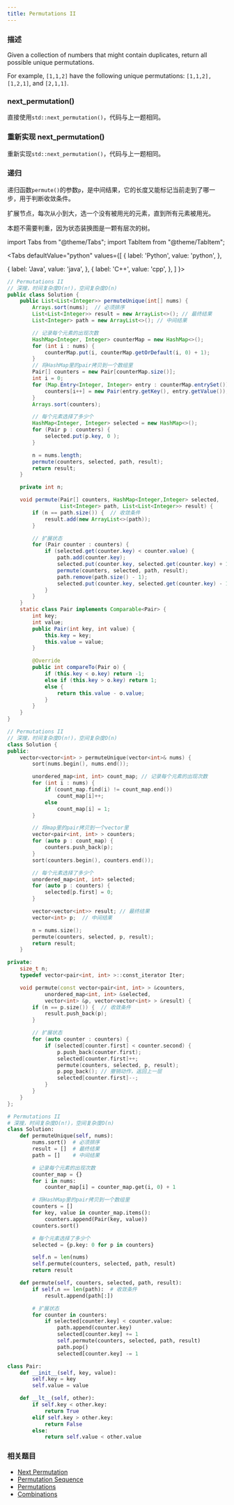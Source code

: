 ```yaml
---
title: Permutations II
---
```


### 描述

Given a collection of numbers that might contain duplicates, return all possible unique permutations.

For example,
`[1,1,2]` have the following unique permutations:
`[1,1,2], [1,2,1]`, and `[2,1,1]`.

### next_permutation()

直接使用`std::next_permutation()`，代码与上一题相同。

### 重新实现 next_permutation()

重新实现`std::next_permutation()`，代码与上一题相同。

### 递归

递归函数`permute()`的参数`p`，是中间结果，它的长度又能标记当前走到了哪一步，用于判断收敛条件。

扩展节点，每次从小到大，选一个没有被用光的元素，直到所有元素被用光。

本题不需要判重，因为状态装换图是一颗有层次的树。

import Tabs from "@theme/Tabs";
import TabItem from "@theme/TabItem";

<Tabs
defaultValue="python"
values={[
{ label: 'Python', value: 'python', },

{ label: 'Java', value: 'java', },
{ label: 'C++', value: 'cpp', },
]
}>
<TabItem value="java">

```java
// Permutations II
// 深搜，时间复杂度O(n!)，空间复杂度O(n)
public class Solution {
    public List<List<Integer>> permuteUnique(int[] nums) {
        Arrays.sort(nums);  // 必须排序
        List<List<Integer>> result = new ArrayList<>(); // 最终结果
        List<Integer> path = new ArrayList<>(); // 中间结果

        // 记录每个元素的出现次数
        HashMap<Integer, Integer> counterMap = new HashMap<>();
        for (int i : nums) {
            counterMap.put(i, counterMap.getOrDefault(i, 0) + 1);
        }
        // 将HashMap里的pair拷贝到一个数组里
        Pair[] counters = new Pair[counterMap.size()];
        int i = 0;
        for (Map.Entry<Integer, Integer> entry : counterMap.entrySet()) {
            counters[i++] = new Pair(entry.getKey(), entry.getValue());
        }
        Arrays.sort(counters);

        // 每个元素选择了多少个
        HashMap<Integer, Integer> selected = new HashMap<>();
        for (Pair p : counters) {
            selected.put(p.key, 0 );
        }

        n = nums.length;
        permute(counters, selected, path, result);
        return result;
    }

    private int n;

    void permute(Pair[] counters, HashMap<Integer,Integer> selected,
                 List<Integer> path, List<List<Integer>> result) {
        if (n == path.size()) {  // 收敛条件
            result.add(new ArrayList<>(path));
        }

        // 扩展状态
        for (Pair counter : counters) {
            if (selected.get(counter.key) < counter.value) {
                path.add(counter.key);
                selected.put(counter.key, selected.get(counter.key) + 1);
                permute(counters, selected, path, result);
                path.remove(path.size() - 1);
                selected.put(counter.key, selected.get(counter.key) - 1);
            }
        }
    }
    static class Pair implements Comparable<Pair> {
        int key;
        int value;
        public Pair(int key, int value) {
            this.key = key;
            this.value = value;
        }

        @Override
        public int compareTo(Pair o) {
            if (this.key < o.key) return -1;
            else if (this.key > o.key) return 1;
            else {
                return this.value - o.value;
            }
        }
    }
}
```

</TabItem>
<TabItem value="cpp">

```cpp
// Permutations II
// 深搜，时间复杂度O(n!)，空间复杂度O(n)
class Solution {
public:
    vector<vector<int> > permuteUnique(vector<int>& nums) {
        sort(nums.begin(), nums.end());

        unordered_map<int, int> count_map; // 记录每个元素的出现次数
        for (int i : nums) {
            if (count_map.find(i) != count_map.end())
                count_map[i]++;
            else
                count_map[i] = 1;
        }

        // 将map里的pair拷贝到一个vector里
        vector<pair<int, int> > counters;
        for (auto p : count_map) {
            counters.push_back(p);
        }
        sort(counters.begin(), counters.end());

        // 每个元素选择了多少个
        unordered_map<int, int> selected;
        for (auto p : counters) {
            selected[p.first] = 0;
        }

        vector<vector<int>> result; // 最终结果
        vector<int> p;  // 中间结果

        n = nums.size();
        permute(counters, selected, p, result);
        return result;
    }

private:
    size_t n;
    typedef vector<pair<int, int> >::const_iterator Iter;

    void permute(const vector<pair<int, int> > &counters,
            unordered_map<int, int> &selected,
            vector<int> &p, vector<vector<int> > &result) {
        if (n == p.size()) {  // 收敛条件
            result.push_back(p);
        }

        // 扩展状态
        for (auto counter : counters) {
            if (selected[counter.first] < counter.second) {
                p.push_back(counter.first);
                selected[counter.first]++;
                permute(counters, selected, p, result);
                p.pop_back(); // 撤销动作，返回上一层
                selected[counter.first]--;
            }
        }
    }
};
```

</TabItem>

<TabItem value="python">

```python
# Permutations II
# 深搜，时间复杂度O(n!)，空间复杂度O(n)
class Solution:
    def permuteUnique(self, nums):
        nums.sort()  # 必须排序
        result = []  # 最终结果
        path = []    # 中间结果

        # 记录每个元素的出现次数
        counter_map = {}
        for i in nums:
            counter_map[i] = counter_map.get(i, 0) + 1

        # 将HashMap里的pair拷贝到一个数组里
        counters = []
        for key, value in counter_map.items():
            counters.append(Pair(key, value))
        counters.sort()

        # 每个元素选择了多少个
        selected = {p.key: 0 for p in counters}

        self.n = len(nums)
        self.permute(counters, selected, path, result)
        return result

    def permute(self, counters, selected, path, result):
        if self.n == len(path):  # 收敛条件
            result.append(path[:])

        # 扩展状态
        for counter in counters:
            if selected[counter.key] < counter.value:
                path.append(counter.key)
                selected[counter.key] += 1
                self.permute(counters, selected, path, result)
                path.pop()
                selected[counter.key] -= 1

class Pair:
    def __init__(self, key, value):
        self.key = key
        self.value = value

    def __lt__(self, other):
        if self.key < other.key:
            return True
        elif self.key > other.key:
            return False
        else:
            return self.value < other.value
```

</TabItem>
</Tabs>

### 相关题目

- [Next Permutation](../array/next-permutation.md)
- [Permutation Sequence](../array/permutation-sequence.md)
- [Permutations](permutations.md)
- [Combinations](combinations.md)
